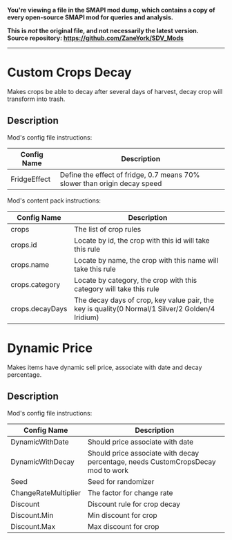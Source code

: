**You're viewing a file in the SMAPI mod dump, which contains a copy of every open-source SMAPI mod
for queries and analysis.**

**This is _not_ the original file, and not necessarily the latest version.**  
**Source repository: https://github.com/ZaneYork/SDV_Mods**

----

# Custom Crops Decay #

Makes crops be able to decay after several days of harvest, decay crop will transform into trash.

## Description ##
Mod's config file instructions:

| Config Name | Description   |
| ------------ | ------------ |
| FridgeEffect | Define the effect of fridge, 0.7 means 70% slower than origin decay speed |

Mod's content pack instructions:

| Config Name | Description   |
| ------------ | ------------ |
| crops | The list of crop rules |
| crops.id | Locate by id, the crop with this id will take this rule |
| crops.name | Locate by name, the crop with this name will take this rule |
| crops.category | Locate by category, the crop with this category will take this rule |
| crops.decayDays | The decay days of crop, key value pair, the key is quality(0 Normal/1 Silver/2 Golden/4 Iridium) |

# Dynamic Price #

Makes items have dynamic sell price, associate with date and decay percentage.

## Description ##
Mod's config file instructions:

| Config Name | Description   |
| ------------ | ------------ |
| DynamicWithDate | Should price associate with date |
| DynamicWithDecay | Should price associate with decay percentage, needs CustomCropsDecay mod to work |
| Seed | Seed for randomizer |
| ChangeRateMultiplier | The factor for change rate |
| Discount | Discount rule for crop decay |
| Discount.Min | Min discount for crop  |
| Discount.Max | Max discount for crop |
